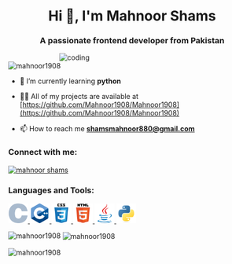 <h1 align="center">Hi 👋, I'm Mahnoor Shams</h1>
<h3 align="center">A passionate frontend developer from Pakistan</h3>
<img align="right" alt="coding" width="400" src="https://img.freepik.com/premium-vector/woman-working-laptop-home-vector-illustration-cartoon-style_1142-74343.jpg?w=360">
<p align="left"> <img src="https://komarev.com/ghpvc/?username=mahnoor1908&label=Profile%20views&color=0e75b6&style=flat" alt="mahnoor1908" /> </p>

- 🌱 I’m currently learning **python**

- 👨‍💻 All of my projects are available at [https://github.com/Mahnoor1908/Mahnoor1908](https://github.com/Mahnoor1908/Mahnoor1908)

- 📫 How to reach me **shamsmahnoor880@gmail.com**

<h3 align="left">Connect with me:</h3>
<p align="left">
<a href=https://www.linkedin.com/in/mahnoor-shams-6b9627264 target="blank"><img align="center" src="https://raw.githubusercontent.com/rahuldkjain/github-profile-readme-generator/master/src/images/icons/Social/linked-in-alt.svg" alt="mahnoor shams" height="30" width="40" /></a>
</p>

<h3 align="left">Languages and Tools:</h3>
<p align="left"> <a href="https://www.cprogramming.com/" target="_blank" rel="noreferrer"> <img src="https://raw.githubusercontent.com/devicons/devicon/master/icons/c/c-original.svg" alt="c" width="40" height="40"/> </a> <a href="https://www.w3schools.com/cpp/" target="_blank" rel="noreferrer"> <img src="https://raw.githubusercontent.com/devicons/devicon/master/icons/cplusplus/cplusplus-original.svg" alt="cplusplus" width="40" height="40"/> </a> <a href="https://www.w3schools.com/css/" target="_blank" rel="noreferrer"> <img src="https://raw.githubusercontent.com/devicons/devicon/master/icons/css3/css3-original-wordmark.svg" alt="css3" width="40" height="40"/> </a> <a href="https://www.w3.org/html/" target="_blank" rel="noreferrer"> <img src="https://raw.githubusercontent.com/devicons/devicon/master/icons/html5/html5-original-wordmark.svg" alt="html5" width="40" height="40"/> </a> <a href="https://www.java.com" target="_blank" rel="noreferrer"> <img src="https://raw.githubusercontent.com/devicons/devicon/master/icons/java/java-original.svg" alt="java" width="40" height="40"/> </a> <a href="https://www.python.org" target="_blank" rel="noreferrer"> <img src="https://raw.githubusercontent.com/devicons/devicon/master/icons/python/python-original.svg" alt="python" width="40" height="40"/> </a> </p>

<p><img align="left" src="https://github-readme-stats.vercel.app/api/top-langs?username=mahnoor1908&show_icons=true&locale=en&layout=compact" alt="mahnoor1908" /></p>

<p>&nbsp;<img align="center" src="https://github-readme-stats.vercel.app/api?username=mahnoor1908&show_icons=true&locale=en" alt="mahnoor1908" /></p>

<p><img align="center" src="https://github-readme-streak-stats.herokuapp.com/?user=mahnoor1908&" alt="mahnoor1908" /></p>
